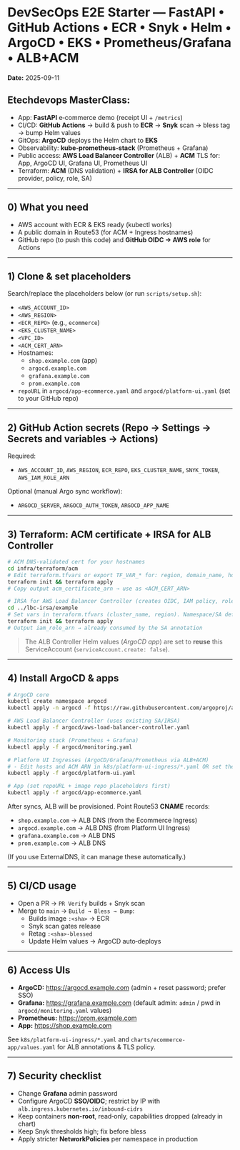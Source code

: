 # DevSecOps E2E Starter — FastAPI • GitHub Actions • ECR • Snyk • Helm • ArgoCD • EKS • Prometheus/Grafana • ALB+ACM
**Date:** 2025-09-11

## Etechdevops MasterClass:

- App: **FastAPI** e‑commerce demo (receipt UI + `/metrics`)
- CI/CD: **GitHub Actions** → build & push to **ECR** → **Snyk** scan → bless tag → bump Helm values
- GitOps: **ArgoCD** deploys the Helm chart to **EKS**
- Observability: **kube‑prometheus‑stack** (Prometheus + Grafana)
- Public access: **AWS Load Balancer Controller** (ALB) + **ACM** TLS for: App, ArgoCD UI, Grafana UI, Prometheus UI
- Terraform: **ACM** (DNS validation) + **IRSA for ALB Controller** (OIDC provider, policy, role, SA)

---

## 0) What you need
- AWS account with ECR & EKS ready (kubectl works)
- A public domain in Route53 (for ACM + Ingress hostnames)
- GitHub repo (to push this code) and **GitHub OIDC → AWS role** for Actions

---

## 1) Clone & set placeholders
Search/replace the placeholders below (or run `scripts/setup.sh`):
- `<AWS_ACCOUNT_ID>`
- `<AWS_REGION>`
- `<ECR_REPO>` (e.g., `ecommerce`)
- `<EKS_CLUSTER_NAME>`
- `<VPC_ID>`
- `<ACM_CERT_ARN>`
- Hostnames:
  - `shop.example.com` (app)
  - `argocd.example.com`
  - `grafana.example.com`
  - `prom.example.com`
- `repoURL` in `argocd/app-ecommerce.yaml` and `argocd/platform-ui.yaml` (set to your GitHub repo)

---

## 2) GitHub Action secrets (Repo → Settings → Secrets and variables → Actions)
Required:
- `AWS_ACCOUNT_ID`, `AWS_REGION`, `ECR_REPO`, `EKS_CLUSTER_NAME`, `SNYK_TOKEN`, `AWS_IAM_ROLE_ARN`

Optional (manual Argo sync workflow):
- `ARGOCD_SERVER`, `ARGOCD_AUTH_TOKEN`, `ARGOCD_APP_NAME`

---

## 3) Terraform: ACM certificate + IRSA for ALB Controller
```bash
# ACM DNS-validated cert for your hostnames
cd infra/terraform/acm
# Edit terraform.tfvars or export TF_VAR_* for: region, domain_name, hosted_zone_id
terraform init && terraform apply
# Copy output acm_certificate_arn → use as <ACM_CERT_ARN>

# IRSA for AWS Load Balancer Controller (creates OIDC, IAM policy, role, SA)
cd ../lbc-irsa/example
# Set vars in terraform.tfvars (cluster_name, region). Namespace/SA default to kube-system/aws-load-balancer-controller
terraform init && terraform apply
# Output iam_role_arn → already consumed by the SA annotation
```

> The ALB Controller Helm values (_ArgoCD app_) are set to **reuse** this ServiceAccount (`serviceAccount.create: false`).

---

## 4) Install ArgoCD & apps
```bash
# ArgoCD core
kubectl create namespace argocd
kubectl apply -n argocd -f https://raw.githubusercontent.com/argoproj/argo-cd/stable/manifests/install.yaml

# AWS Load Balancer Controller (uses existing SA/IRSA)
kubectl apply -f argocd/aws-load-balancer-controller.yaml

# Monitoring stack (Prometheus + Grafana)
kubectl apply -f argocd/monitoring.yaml

# Platform UI Ingresses (ArgoCD/Grafana/Prometheus via ALB+ACM)
# - Edit hosts and ACM ARN in k8s/platform-ui-ingress/*.yaml OR set them with scripts/setup.sh
kubectl apply -f argocd/platform-ui.yaml

# App (set repoURL + image repo placeholders first)
kubectl apply -f argocd/app-ecommerce.yaml
```

After syncs, ALB will be provisioned. Point Route53 **CNAME** records:
- `shop.example.com` → ALB DNS (from the Ecommerce Ingress)
- `argocd.example.com` → ALB DNS (from Platform UI Ingress)
- `grafana.example.com` → ALB DNS
- `prom.example.com` → ALB DNS

(If you use ExternalDNS, it can manage these automatically.)

---

## 5) CI/CD usage
- Open a PR → `PR Verify` builds + Snyk scan
- Merge to `main` → `Build → Bless → Bump`:
  - Builds image `:<sha>` → ECR
  - Snyk scan gates release
  - Retag `:<sha>-blessed`
  - Update Helm values → ArgoCD auto‑deploys

---

## 6) Access UIs
- **ArgoCD:** https://argocd.example.com (admin + reset password; prefer SSO)
- **Grafana:** https://grafana.example.com (default admin: `admin` / pwd in `argocd/monitoring.yaml` values)
- **Prometheus:** https://prom.example.com
- **App:** https://shop.example.com

See `k8s/platform-ui-ingress/*.yaml` and `charts/ecommerce-app/values.yaml` for ALB annotations & TLS policy.

---

## 7) Security checklist
- Change **Grafana** admin password
- Configure ArgoCD **SSO/OIDC**; restrict by IP with `alb.ingress.kubernetes.io/inbound-cidrs`
- Keep containers **non-root**, read‑only, capabilities dropped (already in chart)
- Keep Snyk thresholds high; fix before bless
- Apply stricter **NetworkPolicies** per namespace in production

